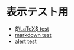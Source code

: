 # 表示テスト用

- [$\LaTeX$ test](test/latex.md)
- [markdown test](test/test.md)
- [alert test](test/alert.md)